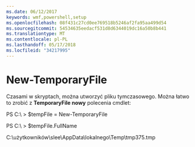 ```yaml
---
ms.date: 06/12/2017
keywords: wmf,powershell,setup
ms.openlocfilehash: 08f431c27cd0ee769518b5246af2fa95aa499d54
ms.sourcegitcommit: 54534635eedacf531d8d6344019dc16a50b8b441
ms.translationtype: MT
ms.contentlocale: pl-PL
ms.lasthandoff: 05/17/2018
ms.locfileid: "34217995"
---
```

# <a name="new-temporaryfile"></a>New-TemporaryFile
Czasami w skryptach, można utworzyć pliku tymczasowego. Można łatwo to zrobić z **TemporaryFile nowy** polecenia cmdlet:

PS C:\\ &gt; $tempFile = New-TemporaryFile

PS C:\\ &gt; $tempFile.FullName

C:\\użytkowników\\slee\\AppData\\lokalnego\\Temp\\tmp375.tmp
